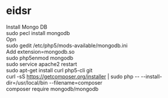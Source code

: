 # eidsr
Install Mongo DB<br>
sudo pecl install mongodb<br>
Opn<br>
sudo gedit /etc/php5/mods-available/mongodb.ini<br>
Add extension=mongodb.so<br>
sudo php5enmod mongodb <br>
sudo service apache2 restart <br>
sudo apt-get install curl php5-cli git <br>
curl -sS https://getcomposer.org/installer | sudo php -- --install-dir=/usr/local/bin --filename=composer<br>
composer require mongodb/mongodb
